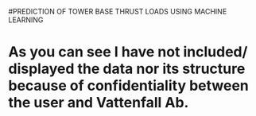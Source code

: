 #PREDICTION OF TOWER BASE THRUST LOADS USING MACHINE LEARNING 

# As you can see I have not included/ displayed the data nor its structure because of confidentiality between the user and Vattenfall Ab.  
